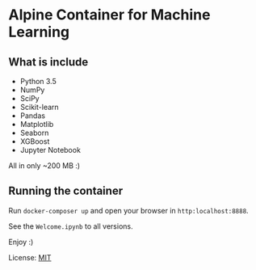 # Alpine Container for Machine Learning

## What is include
- Python 3.5
- NumPy
- SciPy
- Scikit-learn
- Pandas
- Matplotlib
- Seaborn
- XGBoost
- Jupyter Notebook


All in only ~200 MB :)

## Running the container
Run `docker-composer up` and open your browser in `http:localhost:8888`.

See the `Welcome.ipynb` to all versions.


Enjoy :)

License: [MIT](License.txt)
